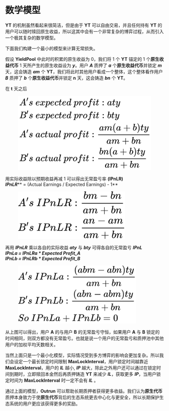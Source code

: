 # 数学模型

**YT** 的机制虽然看起来很简洁，但是由于 **YT** 可以自由交易，并且任何持有 **YT** 的用户可以随时赎回原生收益，所以这其中会有一个非常复杂的博弈过程，从而引入一个极其复杂的数学模型。

下面我们构建一个最小的模型来计算无常损失。

假设 **YieldPool** 中此时的积累的原生收益为 0，我们将 1 个 **YT** 锚定的 1 个**原生收益代币** 1 天所产生的原生收益设为 _**y**_。用户 _**A**_ 质押了 _**a**_ 个**原生收益代币**并锁定 _**m**_ 天，这会铸造 _**am**_ 个 **YT**，我们将此时其他用户看成一个整体，这个整体看作用户 _**B**_ 质押了 _**b**_ 个**原生收益代币**并锁定 **n** 天，这会铸造 _**bn**_ 个 **YT**。

在 **t** 天之后

<figure><img src="../../.gitbook/assets/Profit.jpg" alt="" width="563"><figcaption></figcaption></figure>

用实际收益除以预期收益再减 1 可以得出无常盈亏率 **(IPnLR)**\
_**IPnLR**_** = (Actual Earnings / Expected Earnings) - 1**

<figure><img src="../../.gitbook/assets/IPnLR.jpg" alt="" width="342"><figcaption></figcaption></figure>

再用 _**IPnLR**_ 乘以各自的实际收益 _**aty**_ 与 _**bty**_ 可得各自的无常盈亏 _**IPnL**_\
_**IPnLa = IPnLRa \* Expected Profit\_A**_\
_**IPnLb = IPnLRb \* Expected Profit\_B**_

<figure><img src="../../.gitbook/assets/IPnL.jpg" alt="" width="375"><figcaption></figcaption></figure>

从上图可以得出，用户 **A** 的与用户 **B** 的无常盈亏守恒，如果用户 **A** 与 **B** 锁定的时间相同，则双方都没有无常盈亏。也就是说一个用户的无常盈亏和质押池中其他用户的加权平均天数相关。

当然上面只是一个最小化模型，实际情况受到多方博弈的影响会更加复杂。所以我们会设定一个最长锁定时间限制 **MaxLockInterval**，用户锁定时间越靠近 **MaxLockInterval**，用户的 _**IL**_ 越小, _**IP**_ 越大，除此之外用户还可以通过在锁定时间到期时，立即赎回本金然后再质押铸造 **YT** 来减少 _**IL**_，获取更多 _**IP**_，当用户锁定时间为 **MaxLockInterval** 时一定不会有 _**IL**_ 。

通过上面的模型，**Outrun** 可以帮助长期质押者获得更多收益。我们认为**原生代币**质押本身致力于使**原生代币**背后的生态系统更去中心化与更安全，所以长期保护生态系统的用户更应该获得更多的奖励。
